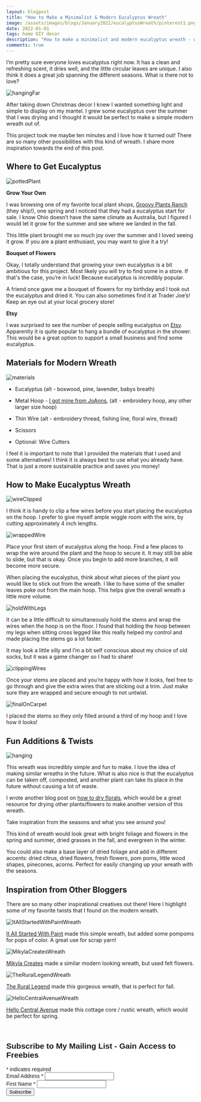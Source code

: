```yaml
---
layout: blogpost
title: "How to Make a Minimalist & Modern Eucalyptus Wreath"
image: /assets/images/blogs/January2022/eucalyptusWreath/pinterest1.png
date: 2022-01-01
tags: home DIY decor
description: "How to make a minimalist and modern eucalyptus wreath - with suggestions for additional flowers and decor"
comments: true
---
```

I’m pretty sure everyone loves eucalyptus right now. It has a clean and refreshing scent, it dries well, and the little circular leaves are unique. I also think it does a great job spanning the different seasons. What is there not to love?

![hangingFar](/assets/images/blogs/January2022/eucalyptusWreath/hangingFar.jpg)

After taking down Christmas decor I knew I wanted something light and simple to display on my mantel. I grew some eucalyptus over the summer that I was drying and I thought it would be perfect to make a simple modern wreath out of. 

This project took me maybe ten minutes and I love how it turned out! There are so many other possibilities with this kind of wreath. I share more inspiration towards the end of this post.

## Where to Get Eucalyptus

![pottedPlant](/assets/images/blogs/January2022/eucalyptusWreath/pottedPlant.jpg)

**Grow Your Own**

I was browsing one of my favorite local plant shops, [Groovy Plants Ranch](https://www.groovyplantsranch.com) (they ship!), one spring and I noticed that they had a eucalyptus start for sale. I know Ohio doesn’t have the same climate as Australia, but I figured I would let it grow for the summer and see where we landed in the fall.

This little plant brought me so much joy over the summer and I loved seeing it grow. If you are a plant enthusiast, you may want to give it a try!

**Bouquet of Flowers**

Okay, I totally understand that growing your own eucalyptus is a bit ambitious for this project. Most likely you will try to find some in a store. If that's the case, you’re in luck! Because eucalyptus is incredibly popular. 

A friend once gave me a bouquet of flowers for my birthday and I took out the eucalyptus and dried it. You can also sometimes find it at Trader Joe’s! Keep an eye out at your local grocery store!

**Etsy**

I was surprised to see the number of people selling eucalyptus on [Etsy](​​https://www.etsy.com/search?q=eucalyptus&explicit=1&locationQuery=6252001&ship_to=US). Apparently it is quite popular to hang a bundle of eucalyptus in the shower. This would be a great option to support a small business and find some eucalyptus.

## Materials for Modern Wreath

![materials](/assets/images/blogs/January2022/eucalyptusWreath/materials.jpg)

* Eucalyptus (alt - boxwood, pine, lavender, babys breath)

* Metal Hoop - [I got mine from JoAnns](https://www.joann.com/panacea-products-18-metal-circular-hoop/16068447.html),  (alt - embroidery hoop, any other larger size hoop)

* Thin Wire (alt - embroidery thread, fishing line, floral wire, thread)

* Scissors 

* Optional: Wire Cutters

I feel it is important to note that I provided the materials that I used and some alternatives! I think it is always best to use what you already have. That is just a more sustainable practice and saves you money!

## How to Make Eucalyptus Wreath

![wireClipped](/assets/images/blogs/January2022/eucalyptusWreath/wireClipped.jpg)

I think it is handy to clip a few wires before you start placing the eucalyptus on the hoop. I prefer to give myself ample wiggle room with the wire, by cutting approximately 4 inch lengths.

![wrappedWire](/assets/images/blogs/January2022/eucalyptusWreath/wrappedWire.jpg)

Place your first stem of eucalyptus along the hoop. Find a few places to wrap the wire around the plant and the hoop to secure it. It may still be able to slide, but that is okay. Once you begin to add more branches, it will become more secure. 

When placing the eucalyptus, think about what pieces of the plant you would like to stick out from the wreath. I like to have some of the smaller leaves poke out from the main hoop. This helps give the overall wreath a little more volume. 

![holdWithLegs](/assets/images/blogs/January2022/eucalyptusWreath/holdWithLegs.jpg)

It can be a little difficult to simultaneously hold the stems and wrap the wires when the hoop is on the floor. I found that holding the hoop between my legs when sitting cross legged like this really helped my control and made placing the stems go a lot faster.

It may look a little silly and I’m a bit self conscious about my choice of old socks, but it was a game changer so I had to share!

![clippingWires](/assets/images/blogs/January2022/eucalyptusWreath/clippingWires.jpg)

Once your stems are placed and you’re happy with how it looks, feel free to go through and give the extra wires that are sticking out a trim. Just make sure they are wrapped and secure enough to not untwist.

![finalOnCarpet](/assets/images/blogs/January2022/eucalyptusWreath/finalOnCarpet.jpg)

I placed the stems so they only filled around a third of my hoop and I love how it looks! 

## Fun Additions & Twists

![hanging](/assets/images/blogs/January2022/eucalyptusWreath/hanging.jpg)

This wreath was incredibly simple and fun to make. I love the idea of making similar wreaths in the future. What is also nice is that the eucalyptus can be taken off, composted, and another plant can take its place in the future without causing a lot of waste. 

I wrote another blog post on [how to dry florals](https://joyberrystudios.com/2021/08/22/howToDryFlowers.html), which would be a great resource for drying other plants/flowers to make another version of this wreath.

Take inspiration from the seasons and what you see around you! 

This kind of wreath would look great with bright foliage and flowers in the spring and summer, dried grasses in the fall, and evergreen in the winter.

You could also make a base layer of dried foliage and add in different accents: dried citrus, dried flowers, fresh flowers, pom poms, little wood shapes, pinecones, acorns. Perfect for easily changing up your wreath with the seasons.

## Inspiration from Other Bloggers

There are so many other inspirational creatives out there! Here I highlight some of my favorite twists that I found on the modern wreath.

![ItAllStartedWithPaintWreath](/assets/images/blogs/January2022/eucalyptusWreath/ItAllStartedWithPaint.jpg)

[It All Started With Paint](https://www.itallstartedwithpaint.com/pom-pom-embroidery-hoop-wreath-for-spring/) made this simple wreath, but added some pompoms for pops of color. A great use for scrap yarn!

![MikylaCreatesWreath](/assets/images/blogs/January2022/eucalyptusWreath/MikylaCreates.jpg)

[Mikyla Creates](https://mikylacreates.com/simple-and-easy-diy-felt-flower-spring-hoop-wreath/) made a similar modern looking wreath, but used felt flowers.


![TheRuralLegendWreath](/assets/images/blogs/January2022/eucalyptusWreath/TheRuralLegend.jpg)


[The Rural Legend](https://www.therurallegend.com/amp/fall-hoop-wreath-diy) made this gorgeous wreath, that is perfect for fall.

![HelloCentralAvenueWreath](/assets/images/blogs/January2022/eucalyptusWreath/HelloCentralAvenue.jpg)

[Hello Central Avenue](https://hellocentralavenue.com/an-easy-diy-spring-hoop-wreath/?utm_medium=social&utm_source=pinterest&utm_campaign=tailwind_tribes&utm_content=tribes&utm_term=584162756_21882430_380937) made this cottage core / rustic wreath, which would be perfect for spring.

<br>

<!-- Begin Mailchimp Signup Form -->
<link href="//cdn-images.mailchimp.com/embedcode/classic-10_7.css" rel="stylesheet" type="text/css">
<style type="text/css">
    #mc_embed_signup{background:#fff; clear:left; font:14px Helvetica,Arial,sans-serif; }
    /* Add your own Mailchimp form style overrides in your site stylesheet or in this style block.
       We recommend moving this block and the preceding CSS link to the HEAD of your HTML file. */
</style>
<div id="mc_embed_signup">
<form action="https://Joyberrystudios.us1.list-manage.com/subscribe/post?u=eca5a397f2fb0d58dcb66315c&amp;id=99d28d5b5c" method="post" id="mc-embedded-subscribe-form" name="mc-embedded-subscribe-form" class="validate" target="_blank" novalidate>
    <div id="mc_embed_signup_scroll">
    <h2>Subscribe to My Mailing List - Gain Access to Freebies</h2>
<div class="indicates-required"><span class="asterisk">*</span> indicates required</div>
<div class="mc-field-group">
    <label for="mce-EMAIL">Email Address  <span class="asterisk">*</span>
</label>
    <input type="email" value="" name="EMAIL" class="required email" id="mce-EMAIL">
</div>
<div class="mc-field-group">
    <label for="mce-FNAME">First Name  <span class="asterisk">*</span>
</label>
    <input type="text" value="" name="FNAME" class="required" id="mce-FNAME">
</div>
    <div id="mce-responses" class="clear">
        <div class="response" id="mce-error-response" style="display:none"></div>
        <div class="response" id="mce-success-response" style="display:none"></div>
    </div>    <!-- real people should not fill this in and expect good things - do not remove this or risk form bot signups-->
    <div style="position: absolute; left: -5000px;" aria-hidden="true"><input type="text" name="b_eca5a397f2fb0d58dcb66315c_99d28d5b5c" tabindex="-1" value=""></div>
    <div class="clear"><input type="submit" value="Subscribe" name="subscribe" id="mc-embedded-subscribe" class="button"></div>
    </div>
</form>
</div>
<script type='text/javascript' src='//s3.amazonaws.com/downloads.mailchimp.com/js/mc-validate.js'></script><script type='text/javascript'>(function($) {window.fnames = new Array(); window.ftypes = new Array();fnames[0]='EMAIL';ftypes[0]='email';fnames[1]='FNAME';ftypes[1]='text';fnames[2]='LNAME';ftypes[2]='text';fnames[3]='ADDRESS';ftypes[3]='address';fnames[4]='PHONE';ftypes[4]='phone';fnames[5]='BIRTHDAY';ftypes[5]='birthday';fnames[6]='OPTIN';ftypes[6]='text';}(jQuery));var $mcj = jQuery.noConflict(true);</script>
<!--End mc_embed_signup-->

<br>
<br>
